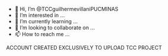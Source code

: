 - 👋 Hi, I’m @TCCguilhermevillaniPUCMINAS
- 👀 I’m interested in ...
- 🌱 I’m currently learning ...
- 💞️ I’m looking to collaborate on ...
- 📫 How to reach me ...

<!---
TCCguilhermevillaniPUCMINAS/TCCguilhermevillaniPUCMINAS is a ✨ special ✨ repository because its `README.md` (this file) appears on your GitHub profile.
You can click the Preview link to take a look at your changes.
--->


ACCOUNT CREATED EXCLUSIVELY TO UPLOAD TCC PROJECT
